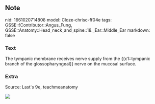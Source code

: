 ## Note
nid: 1661020714808
model: Cloze-chrisc-ff04e
tags: GSSE::!Contributor::Angus_Fung, GSSE::Anatomy::Head_neck_and_spine::18._Ear::Middle_Ear
markdown: false

### Text
The tympanic membrane receives nerve supply from the {{c1::tympanic branch of the glossopharyngeal}} nerve on the mucosal surface.

### Extra
Source: Last's 9e, teachmeanatomy
<div><img src= 
"Overview-of-the-Branches-of-the-Glossopharyngeal-Nerve.jpg"></div>
